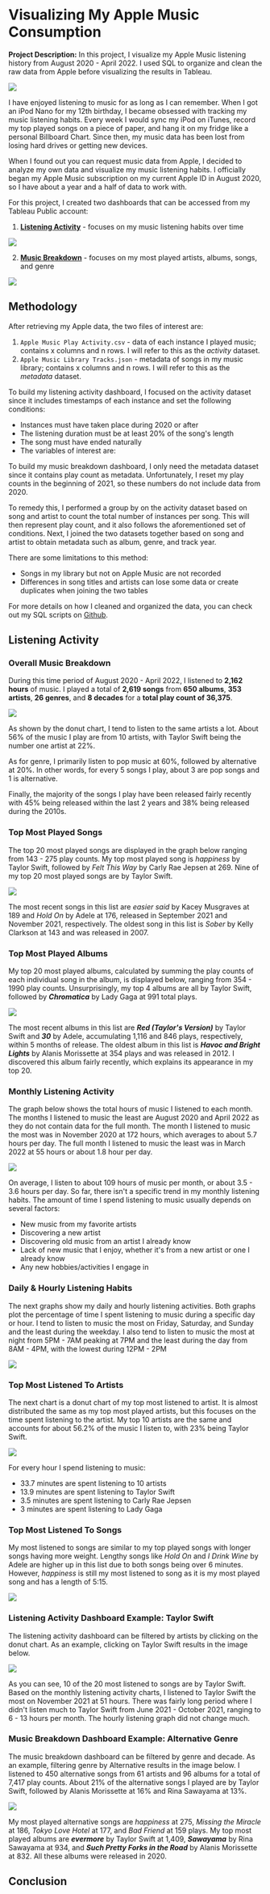 # Visualizing My Apple Music Consumption

**Project Description:** In this project, I visualize my Apple Music listening history from August 2020 - April 2022. I used SQL to organize and clean the raw data from Apple before visualizing the results in Tableau.

<img src="images/project4_images/apple_music.jpg?_raw=true"/>

I have enjoyed listening to music for as long as I can remember. When I got an iPod Nano for my 12th birthday, I became obsessed with tracking my music listening habits. Every week I would sync my iPod on iTunes, record my top played songs on a piece of paper, and hang it on my fridge like a personal Billboard Chart. Since then, my music data has been lost from losing hard drives or getting new devices. 

When I found out you can request music data from Apple, I decided to analyze my own data and visualize my music listening habits. I officially began my Apple Music subscription on my current Apple ID in August 2020, so I have about a year and a half of data to work with.

For this project, I created two dashboards that can be accessed from my Tableau Public account:

1. **[Listening Activity](https://public.tableau.com/views/AppleMusicListeningActivity/AppleMusicListeningActivity?:language=en-US&:display_count=n&:origin=viz_share_link)** - focuses on my music listening habits over time

<img src="images/project4_images/listening_activity.png?_raw=true"/>

2. **[Music Breakdown](https://public.tableau.com/views/MusicPlayCounts/Dashboard1?:language=en-US&:display_count=n&:origin=viz_share_link)** - focuses on my most played artists, albums, songs, and genre

<img src="images/project4_images/count.png?_raw=true"/>

## Methodology

After retrieving my Apple data, the two files of interest are:
1. `Apple Music Play Activity.csv` - data of each instance I played music; contains x columns and n rows. I will refer to this as the *activity* dataset.
2. `Apple Music Library Tracks.json` - metadata of songs in my music library; contains x columns and n rows. I will refer to this as the *metadata* dataset.

To build my listening activity dashboard, I focused on the activity dataset since it includes timestamps of each instance and set the following conditions:
- Instances must have taken place during 2020 or after
- The listening duration must be at least 20% of the song's length
- The song must have ended naturally
- The variables of interest are:

To build my music breakdown dashboard, I only need the metadata dataset since it contains play count as metadata. Unfortunately, I reset my play counts in the beginning of 2021, so these numbers do not include data from 2020. 

To remedy this, I performed a group by on the activity dataset based on song and artist to count the total number of instances per song. This will then represent play count, and it also follows the aforementioned set of conditions. Next, I joined the two datasets together based on song and artist to obtain metadata such as album, genre, and track year. 

There are some limitations to this method:
- Songs in my library but not on Apple Music are not recorded
- Differences in song titles and artists can lose some data or create duplicates when joining the two tables

For more details on how I cleaned and organized the data, you can check out my SQL scripts on [Github](https://github.com/johncarlomaula/apple-music-activity-project).

## Listening Activity

### Overall Music Breakdown

During this time period of August 2020 - April 2022, I listened to **2,162 hours** of music. I played a total of **2,619 songs** from **650 albums**, **353 artists**, **26 genres**, and **8 decades** for a **total play count of 36,375**. 

<img src="images/project4_images/breakdown.png?_raw=true"/>

As shown by the donut chart, I tend to listen to the same artists a lot. About 56% of the music I play are from 10 artists, with Taylor Swift being the number one artist at 22%.

As for genre, I primarily listen to pop music at 60%, followed by alternative at 20%. In other words, for every 5 songs I play, about 3 are pop songs and 1 is alternative. 

Finally, the majority of the songs I play have been released fairly recently with 45% being released within the last 2 years and 38% being released during the 2010s.

### Top Most Played Songs

The top 20 most played songs are displayed in the graph below ranging from 143 - 275 play counts. My top most played song is *happiness* by Taylor Swift, followed by *Felt This Way* by Carly Rae Jepsen at 269. Nine of my top 20 most played songs are by Taylor Swift. 

<img src="images/project4_images/top_songs.png?_raw=true"/>

The most recent songs in this list are *easier said* by Kacey Musgraves at 189 and *Hold On* by Adele at 176, released in September 2021 and November 2021, respectively. The oldest song in this list is *Sober* by Kelly Clarkson at 143 and was released in 2007.

### Top Most Played Albums

My top 20 most played albums, calculated by summing the play counts of each individual song in the album, is displayed below, ranging from 354 - 1990 play counts. Unsurprisingly, my top 4 albums are all by Taylor Swift, followed by ***Chromatica*** by Lady Gaga at 991 total plays.

<img src="images/project4_images/top_albums.png?_raw=true"/>

The most recent albums in this list are ***Red (Taylor's Version)*** by Taylor Swift and ***30*** by Adele, accumulating 1,116 and 846 plays, respectively, within 5 months of release. The oldest album in this list is ***Havoc and Bright Lights*** by Alanis Morissette at 354 plays and was released in 2012. I discovered this album fairly recently, which explains its appearance in my top 20.

### Monthly Listening Activity

The graph below shows the total hours of music I listened to each month. The months I listened to music the least are August 2020 and April 2022 as they do not contain data for the full month. The month I listened to music the most was in November 2020 at 172 hours, which averages to about 5.7 hours per day. The full month I listened to music the least was in March 2022 at 55 hours or about 1.8 hour per day.

<img src="images/project4_images/monthly_listening.png?_raw=true"/>

On average, I listen to about 109 hours of music per month, or about 3.5 - 3.6 hours per day. So far, there isn't a specific trend in my monthly listening habits. The amount of time I spend listening to music usually depends on several factors:
- New music from my favorite artists
- Discovering a new artist
- Discovering old music from an artist I already know
- Lack of new music that I enjoy, whether it's from a new artist or one I already know
- Any new hobbies/activities I engage in

### Daily & Hourly Listening Habits

The next graphs show my daily and hourly listening activities. Both graphs plot the percentage of time I spent listening to music during a specific day or hour. I tend to listen to music the most on Friday, Saturday, and Sunday and the least during the weekday. I also tend to listen to music the most at night from 5PM - 7AM peaking at 7PM and the least during the day from 8AM - 4PM, with the lowest during 12PM - 2PM

<img src="images/project4_images/daily_hourly_listening.png?_raw=true"/>

### Top Most Listened To Artists

The next chart is a donut chart of my top most listened to artist. It is almost distributed the same as my top most played artists, but this focuses on the time spent listening to the artist. My top 10 artists are the same and accounts for about 56.2% of the music I listen to, with 23% being Taylor Swift.

<img src="images/project4_images/artist_listening.png?_raw=true"/>

For every hour I spend listening to music:
- 33.7 minutes are spent listening to 10 artists
- 13.9 minutes are spent listening to Taylor Swift
- 3.5 minutes are spent listening to Carly Rae Jepsen
- 3 minutes are spent listening to Lady Gaga

### Top Most Listened To Songs

My most listened to songs are similar to my top played songs with longer songs having more weight. Lengthy songs like *Hold On* and *I Drink Wine* by Adele are higher up in this list due to both songs being over 6 minutes. However, *happiness* is still my most listened to song as it is my most played song and has a length of 5:15. 


<img src="images/project4_images/songs_listening.png?_raw=true"/>


### Listening Activity Dashboard Example: Taylor Swift

The listening activity dashboard can be filtered by artists by clicking on the donut chart. As an example, clicking on Taylor Swift results in the image below.

<img src="images/project4_images/swift_listening.png?_raw=true"/>

As you can see, 10 of the 20 most listened to songs are by Taylor Swift. Based on the monthly listening activity charts, I listened to Taylor Swift the most on November 2021 at 51 hours. There was fairly long period where I didn't listen much to Taylor Swift from June 2021 - October 2021, ranging to 6 - 13 hours per month. The hourly listening graph did not change much.

### Music Breakdown Dashboard Example: Alternative Genre

The music breakdown dashboard can be filtered by genre and decade. As an example, filtering genre by Alternative results in the image below. I listened to 450 alternative songs from 61 artists and 96 albums for a total of 7,417 play counts. About 21% of the alternative songs I played are by Taylor Swift, followed by Alanis Morissette at 16% and Rina Sawayama at 13%.

<img src="images/project4_images/alternative.png?_raw=true"/>

My most played alternative songs are *happiness* at 275, *Missing the Miracle* at 186, *Tokyo Love Hotel* at 177, and *Bad Friend* at 159 plays. My top most played albums are ***evermore*** by Taylor Swift at 1,409, ***Sawayama*** by Rina Sawayama at 934, and ***Such Pretty Forks in the Road*** by Alanis Morissette at 832. All these albums were released in 2020.

## Conclusion
